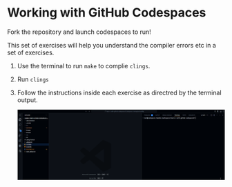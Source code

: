 # Working with GitHub Codespaces

Fork the repository and launch codespaces to run!

This set of exercises will help you understand the compiler errors etc in a set of exercises.

1. Use the terminal to run `make` to complie `clings`.

2. Run `clings`

3. Follow the instructions inside each exercise as directred by the terminal output.

    ![](./images/demo.gif)

